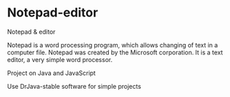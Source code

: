 # Notepad-editor
Notepad &amp; editor

Notepad is a word processing program, which allows changing of text in a computer file. Notepad was created by the Microsoft corporation. It is a text editor, a very simple word processor.

Project on Java and JavaScript

Use DrJava-stable software for simple projects
